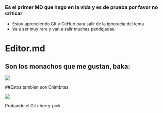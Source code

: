 ###  Es el primer MD que hago en la vida y es de prueba por favor no criticar

- Estoy aprendiendo Git y GitHub para salir de la ignoracia del tema
- Va a ser muy raro y van a salir muchas pendejadas.

# Editor.md

## Son los monachos que me gustan, baka:

![](https://i.imgur.com/hedsZUV.jpg)

##Estos tambíen son Chimbitas

![](https://i.imgur.com/6mClyoI.jpg)

Probando el Git cherry-pick
